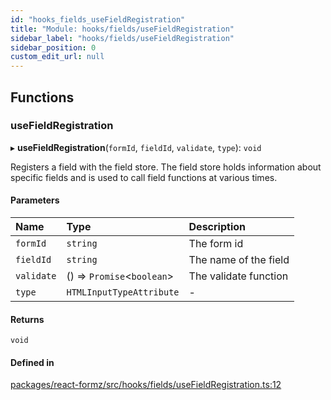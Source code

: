 ```yaml
---
id: "hooks_fields_useFieldRegistration"
title: "Module: hooks/fields/useFieldRegistration"
sidebar_label: "hooks/fields/useFieldRegistration"
sidebar_position: 0
custom_edit_url: null
---
```


## Functions

### useFieldRegistration

▸ **useFieldRegistration**(`formId`, `fieldId`, `validate`, `type`): `void`

Registers a field with the field store. The field store holds information about specific
fields and is used to call field functions at various times.

#### Parameters

| Name | Type | Description |
| :------ | :------ | :------ |
| `formId` | `string` | The form id |
| `fieldId` | `string` | The name of the field |
| `validate` | () => `Promise`<`boolean`\> | The validate function |
| `type` | `HTMLInputTypeAttribute` | - |

#### Returns

`void`

#### Defined in

[packages/react-formz/src/hooks/fields/useFieldRegistration.ts:12](https://github.com/ZerryStack/react-formz/blob/1bf2d41/packages/react-formz/src/hooks/fields/useFieldRegistration.ts#L12)
